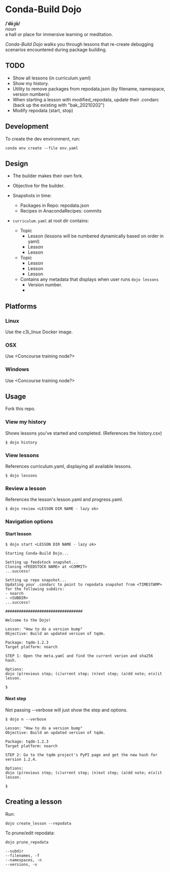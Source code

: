 # Conda-Build Dojo

**/ˈdōˌjō/**<br>
*noun*<br>
a hall or place for immersive learning or meditation.

*Conda-Build Dojo* walks you through lessons that re-create debugging scenarios encountered during package building.

## TODO
- Show all lessons (in curriculum.yaml)
- Show my history.
- Utility to remove packages from repodata.json (by filename, namespace, version numbers)
- When starting a lesson with modified_repodata, update their .condarc (back up the existing with "bak_20210202")
- Modify repodata (start, stop)

## Development

To create the dev environment, run:
```
conda env create --file env.yaml
```

## Design

- The builder makes their own fork.

- Objective for the builder.

- Snapshots in time:
    - Packages in Repo: repodata.json
    - Recipes in AnacondaRecipes: commits

- `curriculum.yaml` at root dir contains:
    - Topic
        - Lesson (lessons will be numbered dynamically based on order in yaml)
        - Lesson
        - Lesson
    - Topic
        - Lesson
        - Lesson
        - Lesson
    - Contains any metadata that displays when user runs `dojo lessons`
        - Version number.
        - 


## Platforms

### Linux

Use the c3i_linux Docker image.

### OSX

Use <Concourse training node?>

### Windows

Use <Concourse training node?>


## Usage

Fork this repo.

### View my history
Shows lessons you've started and completed. (References the history.csv)
```
$ dojo history
```

### View lessons
References curriculum.yaml, displaying all available lessons.
```
$ dojo lessons
```

### Review a lesson
References the lesson's lesson.yaml and progress.yaml.
```
$ dojo review <LESSON DIR NAME - lazy ok>
```

### Navigation options

#### Start lesson
```
$ dojo start <LESSON DIR NAME - lazy ok>

Starting Conda-Build Dojo...

Setting up feedstock snapshot...
Cloning <FEEDSTOCK NAME> at <COMMIT>
...success!

Setting up repo snapshot...
Updating your .condarc to point to repodata snapshot from <TIMESTAMP> for the following subdirs:
- noarch
- <SUBDIR>
...success!

##################################

Welcome to the Dojo!

Lesson: "How to do a version bump"
Objective: Build an updated version of tqdm.

Package: tqdm-1.2.3
Target platform: noarch

STEP 1: Open the meta.yaml and find the current verion and sha256 hash.

Options: 
dojo (p)revious step; (c)urrent step; (n)ext step; (a)dd note; e(x)it lesson.

$
```

#### Next step
Not passing --verbose will just show the step and options.
```
$ dojo n --verbose

Lesson: "How to do a version bump"
Objective: Build an updated version of tqdm.

Package: tqdm-1.2.3
Target platform: noarch

STEP 2: Go to the tqdm project's PyPI page and get the new hash for version 1.2.4.

Options: 
dojo (p)revious step; (c)urrent step; (n)ext step; (a)dd note; e(x)it lesson.

$ 
```


## Creating a lesson

Run:
```
dojo create_lesson --repodata
```

To prune/edit repodata:
```
dojo prune_repodata

--subdir
--filenames, -f
--namespaces, -n
--versions, -v

```




